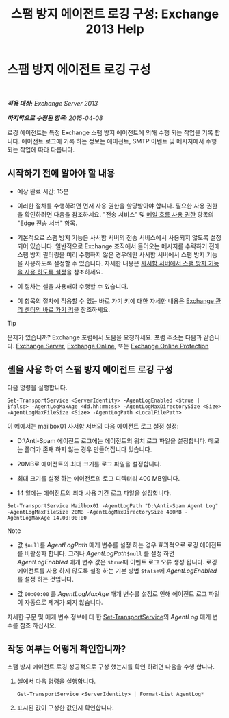 ﻿---
title: '스팸 방지 에이전트 로깅 구성: Exchange 2013 Help'
TOCTitle: 스팸 방지 에이전트 로깅 구성
ms:assetid: df157ca3-ad8e-4302-acbc-5fbb8570c21d
ms:mtpsurl: https://technet.microsoft.com/ko-kr/library/Bb691337(v=EXCHG.150)
ms:contentKeyID: 50484319
ms.date: 05/22/2018
mtps_version: v=EXCHG.150
ms.translationtype: MT
---

# 스팸 방지 에이전트 로깅 구성

 

_**적용 대상:** Exchange Server 2013_

_**마지막으로 수정된 항목:** 2015-04-08_

로깅 에이전트는 특정 Exchange 스팸 방지 에이전트에 의해 수행 되는 작업을 기록 합니다. 에이전트 로그에 기록 하는 정보는 에이전트, SMTP 이벤트 및 메시지에서 수행 되는 작업에 따라 다릅니다.

## 시작하기 전에 알아야 할 내용

  - 예상 완료 시간: 15분

  - 이러한 절차를 수행하려면 먼저 사용 권한을 할당받아야 합니다. 필요한 사용 권한을 확인하려면 다음을 참조하세요. "전송 서비스" 및 [메일 흐름 사용 권한](mail-flow-permissions-exchange-2013-help.md) 항목의 "Edge 전송 서버" 항목.

  - 기본적으로 스팸 방지 기능은 사서함 서버의 전송 서비스에서 사용되지 않도록 설정되어 있습니다. 일반적으로 Exchange 조직에서 들어오는 메시지를 수락하기 전에 스팸 방지 필터링을 미리 수행하지 않은 경우에만 사서함 서버에서 스팸 방지 기능을 사용하도록 설정할 수 있습니다. 자세한 내용은 [사서함 서버에서 스팸 방지 기능을 사용 하도록 설정](enable-anti-spam-functionality-on-mailbox-servers-exchange-2013-help.md)을 참조하세요.

  - 이 절차는 셸을 사용해야 수행할 수 있습니다.

  - 이 항목의 절차에 적용할 수 있는 바로 가기 키에 대한 자세한 내용은 [Exchange 관리 센터의 바로 가기 키](keyboard-shortcuts-in-the-exchange-admin-center-exchange-online-protection-help.md)을 참조하세요.


> [!TIP]
> 문제가 있습니까? Exchange 포럼에서 도움을 요청하세요. 포럼 주소는 다음과 같습니다. <A href="https://go.microsoft.com/fwlink/p/?linkid=60612">Exchange Server</A>, <A href="https://go.microsoft.com/fwlink/p/?linkid=267542">Exchange Online</A>, 또는 <A href="https://go.microsoft.com/fwlink/p/?linkid=285351">Exchange Online Protection</A>



## 셸을 사용 하 여 스팸 방지 에이전트 로깅 구성

다음 명령을 실행합니다.

    Set-TransportService <ServerIdentity> -AgentLogEnabled <$true | $false> -AgentLogMaxAge <dd.hh:mm:ss> -AgentLogMaxDirectorySize <Size> -AgentLogMaxFileSize <Size> -AgentLogPath <LocalFilePath>

이 예에서는 mailbox01 사서함 서버의 다음 에이전트 로그 설정 설정:

  -  
    D:\\Anti-Spam 에이전트 로그에는 에이전트의 위치 로그 파일을 설정합니다. 메모는 폴더가 존재 하지 않는 경우 만들어집니다 있습니다.

  -  
    20MB로 에이전트의 최대 크기를 로그 파일을 설정합니다.

  -  
    최대 크기를 설정 하는 에이전트의 로그 디렉터리 400 MB입니다.

  -  
    14 일에는 에이전트의 최대 사용 기간 로그 파일을 설정합니다.

<!-- end list -->

    Set-TransportService Mailbox01 -AgentLogPath "D:\Anti-Spam Agent Log" -AgentLogMaxFileSize 20MB -AgentLogMaxDirectorySize 400MB -AgentLogMaxAge 14.00:00:00


> [!NOTE]
> <UL>
> <LI>
> <P>값 <CODE>$null</CODE>를 <EM>AgentLogPath</EM> 매개 변수를 설정 하는 경우 효과적으로 로깅 에이전트를 비활성화 합니다. 그러나 <EM>AgentLogPath</EM><CODE>$null</CODE> 를 설정 하면 <EM>AgentLogEnabled</EM> 매개 변수 값은 <CODE>$true</CODE>때 이벤트 로그 오류 생성 됩니다. 로깅 에이전트를 사용 하지 않도록 설정 하는 기본 방법 <CODE>$false</CODE>에 <EM>AgentLogEnabled</EM> 를 설정 하는 것입니다.</P>
> <LI>
> <P>값 <CODE>00:00:00</CODE> 를 <EM>AgentLogMaxAge</EM> 매개 변수를 설정로 인해 에이전트 로그 파일이 자동으로 제거가 되지 않습니다.</P></LI></UL>



자세한 구문 및 매개 변수 정보에 대 한 [Set-TransportService](https://technet.microsoft.com/ko-kr/library/jj215682\(v=exchg.150\))의 *AgentLog* 매개 변수를 참조 하십시오.

## 작동 여부는 어떻게 확인합니까?

스팸 방지 에이전트 로깅 성공적으로 구성 했는지를 확인 하려면 다음을 수행 합니다.

1.  셸에서 다음 명령을 실행합니다.
    
        Get-TransportService <ServerIdentity> | Format-List AgentLog*

2.  표시된 값이 구성한 값인지 확인합니다.

